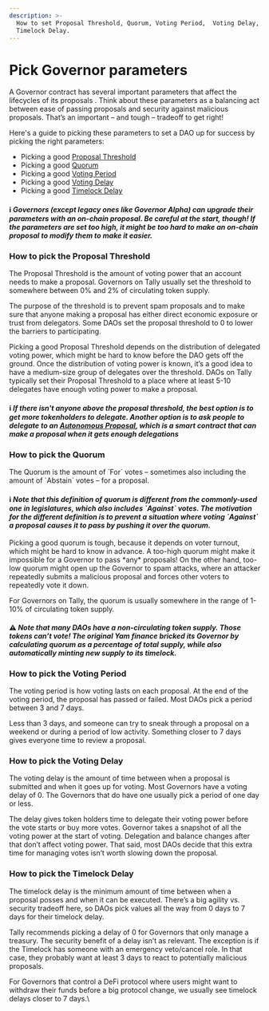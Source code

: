 ```yaml
---
description: >-
  How to set Proposal Threshold, Quorum, Voting Period,  Voting Delay, and
  Timelock Delay.
---
```


# Pick Governor parameters

A Governor contract has several important parameters that affect the lifecycles of its proposals . Think about these parameters as a balancing act between ease of passing proposals and security against malicious proposals. That’s an important – and tough – tradeoff to get right!&#x20;

Here's a guide to picking these parameters to set a DAO up for success by picking the right parameters:

* Picking a good [Proposal Threshold](pick-governor-parameters.md#how-to-pick-the-proposal-threshold)
* Picking a good [Quorum](pick-governor-parameters.md#how-to-pick-the-quorum)
* Picking a good [Voting Period](pick-governor-parameters.md#how-to-pick-the-voting-period)
* Picking a good [Voting Delay](pick-governor-parameters.md#how-to-pick-the-voting-delay)
* Picking a good [Timelock Delay](pick-governor-parameters.md#how-to-pick-the-timelock-delay)

#### ℹ️ _Governors (except legacy ones like Governor Alpha) can upgrade their parameters with an on-chain proposal. Be careful at the start, though! If the parameters are set too high, it might be too hard to make an on-chain proposal to modify them to make it easier._

### **How to pick the Proposal Threshold**

The Proposal Threshold is the amount of voting power that an account needs to make a proposal. Governors on Tally usually set the threshold to somewhere between 0% and 2% of circulating token supply.

The purpose of the threshold is to prevent spam proposals and to make sure that anyone making a proposal has either direct economic exposure or trust from delegators. Some DAOs set the proposal threshold to 0 to lower the barriers to participating.

Picking a good Proposal Threshold depends on the distribution of delegated voting power, which might be hard to know before the DAO gets off the ground. Once the distribution of voting power is known, it’s a good idea to have a medium-size group of delegates over the threshold. DAOs on Tally typically set their Proposal Threshold to a place where at least 5-10 delegates have enough voting power to make a proposal.

#### ℹ️ _If there isn't anyone above the proposal threshold, the best option is to get more tokenholders to delegate. Another option is to ask people to delegate to an_ [_Autonomous Proposal_](https://medium.com/compound-finance/compound-autonomous-proposals-354e7a2ad6b7)_, which is a smart contract that can make a proposal when it gets enough delegations_ 

### **How to pick the Quorum**&#x20;

The Quorum is the amount of \`For\` votes – sometimes also including the amount of \`Abstain\` votes – for a proposal.&#x20;

#### ℹ️ _Note that this definition of quorum is different from the commonly-used one in legislatures, which also includes \`Against\` votes. The motivation for the different definition is to prevent a situation where voting \`Against\` a proposal causes it to pass by pushing it over the quorum._

Picking a good quorum is tough, because it depends on voter turnout, which might be hard to know in advance. A too-high quorum might make it impossible for a Governor to pass \*any\* proposals! On the other hand, too-low quorum might open up the Governor to spam attacks, where an attacker repeatedly submits a malicious proposal and forces other voters to repeatedly vote it down.

For Governors on Tally, the quorum is usually somewhere in the range of 1-10% of circulating token supply.

#### ⚠️ _Note that many DAOs have a non-circulating token supply. Those tokens can’t vote! The original Yam finance bricked its Governor by calculating quorum as a percentage of total supply, while also automatically minting new supply to its timelock._



### **How to pick the Voting Period**

The voting period is how voting lasts on each proposal. At the end of the voting period, the proposal has passed or failed. Most DAOs pick a period between 3 and 7 days.&#x20;

Less than 3 days, and someone can try to sneak through a proposal on a weekend or during a period of low activity. Something closer to 7 days gives everyone time to review a proposal.



### **How to pick the Voting Delay**

The voting delay is the amount of time between when a proposal is submitted and when it goes up for voting. Most Governors have a voting delay of 0. The Governors that do have one usually pick a period of one day or less.

The delay gives token holders time to delegate their voting power before the vote starts or buy more votes. Governor takes a snapshot of all the voting power at the start of voting. Delegation and balance changes after that don’t affect voting power. That said, most DAOs decide that this extra time for managing votes isn’t worth slowing down the proposal.



### **How to pick the Timelock Delay**

The timelock delay is the minimum amount of time between when a proposal posses and when it can be executed. There’s a big agility vs. security tradeoff here, so DAOs pick values all the way from 0 days to 7 days for their timelock delay.

Tally recommends picking a delay of 0 for Governors that only manage a treasury. The security benefit of a delay isn’t as relevant. The exception is if the Timelock has someone with an emergency veto/cancel role. In that case, they probably want at least 3 days to react to potentially malicious proposals.&#x20;

For Governors that control a DeFi protocol  where users might want to withdraw their funds before a big protocol change, we usually see timelock delays closer to 7 days.\
